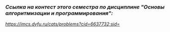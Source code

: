 ### _Ссылка на контест этого семестра по дисциплине "Основы алгоритмизации и программирования":_
_https://imcs.dvfu.ru/cats/problems?cid=6637732;sid=_
